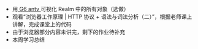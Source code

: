 - 用[ G6 antv ](https://g6.antv.vision/en/)可视化 Realm 中的所有对象（选做）
- 观看“浏览器工作原理 | HTTP 协议 + 语法与词法分析（二）”，根据老师课上讲解，完成课堂上的代码
- 由于浏览器部分内容未讲完，剩下的作业待补充
- 本周学习总结

